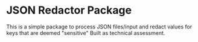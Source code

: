 # JSON Redactor Package

This is a simple package to process JSON files/input and redact values for keys that are deemed "sensitive"
Built as technical assessment.
